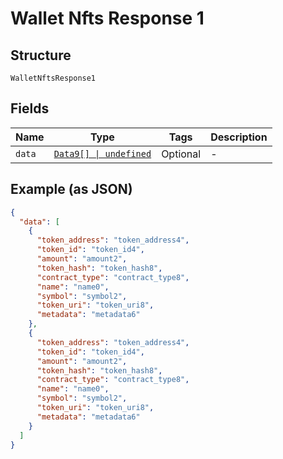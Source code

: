 
# Wallet Nfts Response 1

## Structure

`WalletNftsResponse1`

## Fields

| Name | Type | Tags | Description |
|  --- | --- | --- | --- |
| `data` | [`Data9[] \| undefined`](../../doc/models/data-9.md) | Optional | - |

## Example (as JSON)

```json
{
  "data": [
    {
      "token_address": "token_address4",
      "token_id": "token_id4",
      "amount": "amount2",
      "token_hash": "token_hash8",
      "contract_type": "contract_type8",
      "name": "name0",
      "symbol": "symbol2",
      "token_uri": "token_uri8",
      "metadata": "metadata6"
    },
    {
      "token_address": "token_address4",
      "token_id": "token_id4",
      "amount": "amount2",
      "token_hash": "token_hash8",
      "contract_type": "contract_type8",
      "name": "name0",
      "symbol": "symbol2",
      "token_uri": "token_uri8",
      "metadata": "metadata6"
    }
  ]
}
```

